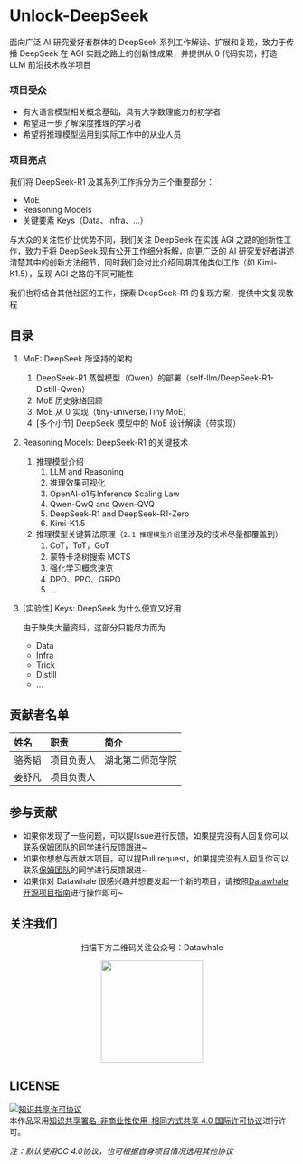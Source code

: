 # Unlock-DeepSeek

面向广泛 AI 研究爱好者群体的 DeepSeek 系列工作解读、扩展和复现，致力于传播 DeepSeek 在 AGI 实践之路上的创新性成果，并提供从 0 代码实现，打造 LLM 前沿技术教学项目

### 项目受众

- 有大语言模型相关概念基础，具有大学数理能力的初学者
- 希望进一步了解深度推理的学习者
- 希望将推理模型运用到实际工作中的从业人员

### 项目亮点

我们将 DeepSeek-R1 及其系列工作拆分为三个重要部分：
- MoE
- Reasoning Models
- 关键要素 Keys（Data、Infra、...）

与大众的关注性价比优势不同，我们关注 DeepSeek 在实践 AGI 之路的创新性工作，致力于将 DeepSeek 现有公开工作细分拆解，向更广泛的 AI 研究爱好者讲述清楚其中的创新方法细节，同时我们会对比介绍同期其他类似工作（如 Kimi-K1.5），呈现 AGI 之路的不同可能性

我们也将结合其他社区的工作，探索 DeepSeek-R1 的复现方案，提供中文复现教程

## 目录
1. MoE: DeepSeek 所坚持的架构
    1. DeepSeek-R1 蒸馏模型（Qwen）的部署（self-llm/DeepSeek-R1-Distill-Qwen）
    2. MoE 历史脉络回顾
    3. MoE 从 0 实现（tiny-universe/Tiny MoE）
    4. [多个小节] DeepSeek 模型中的 MoE 设计解读（带实现）
2. Reasoning Models: DeepSeek-R1 的关键技术
    1. 推理模型介绍
        1. LLM and Reasoning
        2. 推理效果可视化
        3. OpenAI-o1与Inference Scaling Law
        4. Qwen-QwQ and Qwen-QVQ
        5. DeepSeek-R1 and DeepSeek-R1-Zero
        6. Kimi-K1.5
    2. 推理模型关键算法原理（`2.1 推理模型介绍`里涉及的技术尽量都覆盖到）
        1. CoT，ToT，GoT
        2. 蒙特卡洛树搜索 MCTS
        3. 强化学习概念速览
        4. DPO、PPO、GRPO
        5. ...

3. [实验性] Keys: DeepSeek 为什么便宜又好用

    由于缺失大量资料，这部分只能尽力而为
    -   Data
    -   Infra
    -   Trick
    -   Distill
    -   ...
    
## 贡献者名单

| 姓名 | 职责 | 简介 |
| :----| :---- | :---- |
| 骆秀韬 | 项目负责人 | 湖北第二师范学院 |
| 姜舒凡 | 项目负责人 | |


## 参与贡献

- 如果你发现了一些问题，可以提Issue进行反馈，如果提完没有人回复你可以联系[保姆团队](https://github.com/datawhalechina/DOPMC/blob/main/OP.md)的同学进行反馈跟进~
- 如果你想参与贡献本项目，可以提Pull request，如果提完没有人回复你可以联系[保姆团队](https://github.com/datawhalechina/DOPMC/blob/main/OP.md)的同学进行反馈跟进~
- 如果你对 Datawhale 很感兴趣并想要发起一个新的项目，请按照[Datawhale开源项目指南](https://github.com/datawhalechina/DOPMC/blob/main/GUIDE.md)进行操作即可~

## 关注我们

<div align=center>
<p>扫描下方二维码关注公众号：Datawhale</p>
<img src="https://raw.githubusercontent.com/datawhalechina/pumpkin-book/master/res/qrcode.jpeg" width = "180" height = "180">
</div>

## LICENSE

<a rel="license" href="http://creativecommons.org/licenses/by-nc-sa/4.0/"><img alt="知识共享许可协议" style="border-width:0" src="https://img.shields.io/badge/license-CC%20BY--NC--SA%204.0-lightgrey" /></a><br />本作品采用<a rel="license" href="http://creativecommons.org/licenses/by-nc-sa/4.0/">知识共享署名-非商业性使用-相同方式共享 4.0 国际许可协议</a>进行许可。

*注：默认使用CC 4.0协议，也可根据自身项目情况选用其他协议*
